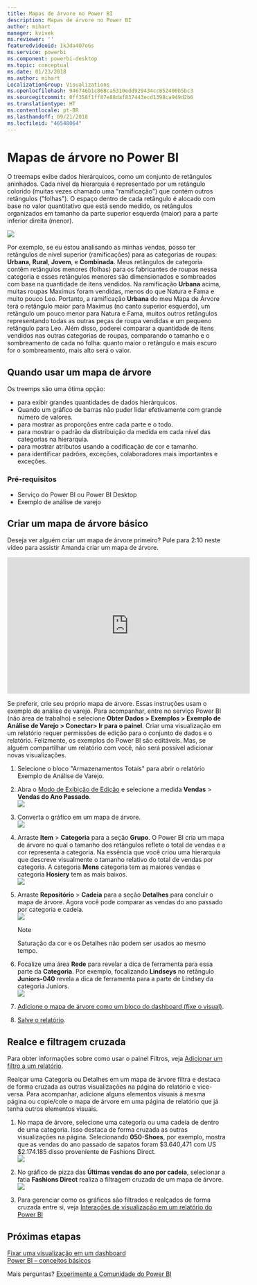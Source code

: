 ```yaml
---
title: Mapas de árvore no Power BI
description: Mapas de árvore no Power BI
author: mihart
manager: kvivek
ms.reviewer: ''
featuredvideoid: IkJda4O7oGs
ms.service: powerbi
ms.component: powerbi-desktop
ms.topic: conceptual
ms.date: 01/23/2018
ms.author: mihart
LocalizationGroup: Visualizations
ms.openlocfilehash: 946746b1c868ca5310edd929434cc852400b5bc3
ms.sourcegitcommit: 0ff358f1ff87e88daf837443ecd1398ca949d2b6
ms.translationtype: HT
ms.contentlocale: pt-BR
ms.lasthandoff: 09/21/2018
ms.locfileid: "46548064"
---
```

# <a name="treemaps-in-power-bi"></a>Mapas de árvore no Power BI
O treemaps exibe dados hierárquicos, como um conjunto de retângulos aninhados.  Cada nível da hierarquia é representado por um retângulo colorido (muitas vezes chamado uma "ramificação") que contém outros retângulos ("folhas").  O espaço dentro de cada retângulo é alocado com base no valor quantitativo que está sendo medido, os retângulos organizados em tamanho da parte superior esquerda (maior) para a parte inferior direita (menor).

![](media/power-bi-visualization-treemaps/pbi-nancy_viz_treemap.png)

Por exemplo, se eu estou analisando as minhas vendas, posso ter retângulos de nível superior (ramificações) para as categorias de roupas: **Urbana**, **Rural**, **Jovem**, e **Combinada**.  Meus retângulos de categoria contêm retângulos menores (folhas) para os fabricantes de roupas nessa categoria e esses retângulos menores são dimensionados e sombreados com base na quantidade de itens vendidos.  Na ramificação **Urbana** acima, muitas roupas Maximus foram vendidas, menos do que Natura e Fama e muito pouco Leo.  Portanto, a ramificação **Urbana** do meu Mapa de Árvore terá o retângulo maior para Maximus (no canto superior esquerdo), um retângulo um pouco menor para Natura e Fama, muitos outros retângulos representando todas as outras peças de roupa vendidas e um pequeno retângulo para Leo.  Além disso, poderei comparar a quantidade de itens vendidos nas outras categorias de roupas, comparando o tamanho e o sombreamento de cada nó folha: quanto maior o retângulo e mais escuro for o sombreamento, mais alto será o valor.

## <a name="when-to-use-a-treemap"></a>Quando usar um mapa de árvore
Os treemps são uma ótima opção:

* para exibir grandes quantidades de dados hierárquicos.
* Quando um gráfico de barras não puder lidar efetivamente com grande número de valores.
* para mostrar as proporções entre cada parte e o todo.
* para mostrar o padrão da distribuição da medida em cada nível das categorias na hierarquia.
* para mostrar atributos usando a codificação de cor e tamanho.
* para identificar padrões, exceções, colaboradores mais importantes e exceções.

### <a name="prerequisites"></a>Pré-requisitos
 - Serviço do Power BI ou Power BI Desktop
 - Exemplo de análise de varejo

## <a name="create-a-basic-treemap"></a>Criar um mapa de árvore básico
Deseja ver alguém criar um mapa de árvore primeiro?  Pule para 2:10 neste vídeo para assistir Amanda criar um mapa de árvore.

<iframe width="560" height="315" src="https://www.youtube.com/embed/IkJda4O7oGs" frameborder="0" allowfullscreen></iframe>

Se preferir, crie seu próprio mapa de árvore. Essas instruções usam o exemplo de análise de varejo. Para acompanhar, entre no serviço Power BI (não área de trabalho) e selecione **Obter Dados \> Exemplos \> Exemplo de Análise de Varejo \> Conectar\> Ir para o painel**. Criar uma visualização em um relatório requer permissões de edição para o conjunto de dados e o relatório. Felizmente, os exemplos do Power BI são editáveis. Mas, se alguém compartilhar um relatório com você, não será possível adicionar novas visualizações.

1. Selecione o bloco "Armazenamentos Totais" para abrir o relatório Exemplo de Análise de Varejo.    
2. Abra o [Modo de Exibição de Edição](../service-interact-with-a-report-in-editing-view.md) e selecione a medida **Vendas** > **Vendas do Ano Passado**.   
   ![](media/power-bi-visualization-treemaps/treemapfirstvalue_new.png)   
3. Converta o gráfico em um mapa de árvore.  
   ![](media/power-bi-visualization-treemaps/treemapconvertto_new.png)   
4. Arraste **Item** > **Categoria** para a seção **Grupo**. O Power BI cria um mapa de árvore no qual o tamanho dos retângulos reflete o total de vendas e a cor representa a categoria.  Na essência que você criou uma hierarquia que descreve visualmente o tamanho relativo do total de vendas por categoria.  A categoria **Mens** categoria tem as maiores vendas e categoria **Hosiery** tem as mais baixos.   
   ![](media/power-bi-visualization-treemaps/treemapcomplete_new.png)   
5. Arraste **Repositório** > **Cadeia** para a seção **Detalhes** para concluir o mapa de árvore. Agora você pode comparar as vendas do ano passado por categoria e cadeia.   
   ![](media/power-bi-visualization-treemaps/treemap_addgroup_new.png)
   
   > [!NOTE]
   > Saturação da cor e os Detalhes não podem ser usados ao mesmo tempo.
   > 
   > 
5. Focalize uma área **Rede** para revelar a dica de ferramenta para essa parte da **Categoria**.  Por exemplo, focalizando **Lindseys** no retângulo **Juniors-040** revela a dica de ferramenta para a parte de Lindsey da categoria Juniors.  
   ![](media/power-bi-visualization-treemaps/treemaphoverdetail_new.png)
6. [Adicione o mapa de árvore como um bloco do dashboard (fixe o visual)](../consumer/end-user-tiles.md). 
7. [Salve o relatório](../service-report-save.md).

## <a name="highlighting-and-cross-filtering"></a>Realce e filtragem cruzada
Para obter informações sobre como usar o painel Filtros, veja [Adicionar um filtro a um relatório](../power-bi-report-add-filter.md).

Realçar uma Categoria ou Detalhes em um mapa de árvore filtra e destaca de forma cruzada as outras visualizações na página do relatório e vice-versa. Para acompanhar, adicione alguns elementos visuais à mesma página ou copie/cole o mapa de árvore em uma página de relatório que já tenha outros elementos visuais.

1. No mapa de árvore, selecione uma categoria ou uma cadeia de dentro de uma categoria.  Isso destaca de forma cruzada as outras visualizações na página. Selecionando **050-Shoes**, por exemplo, mostra que as vendas do ano passado de sapatos foram $3.640,471 com US $2.174.185 disso proveniente de Fashions Direct.  
   ![](media/power-bi-visualization-treemaps/treemaphiliting.png)

2. No gráfico de pizza das **Últimas vendas do ano por cadeia**, selecionar a fatia **Fashions Direct** realiza a filtragem cruzada de um mapa de árvore.  
   ![](media/power-bi-visualization-treemaps/treemapnoowl.gif)    

3. Para gerenciar como os gráficos são filtrados e realçados de forma cruzada entre si, veja [Interações de visualização em um relatório do Power BI](../consumer/end-user-interactions.md)

## <a name="next-steps"></a>Próximas etapas
[ Fixar uma visualização em um dashboard](../service-dashboard-pin-tile-from-report.md)  
[Power BI – conceitos básicos](../consumer/end-user-basic-concepts.md)  

Mais perguntas? [Experimente a Comunidade do Power BI](http://community.powerbi.com/)  

